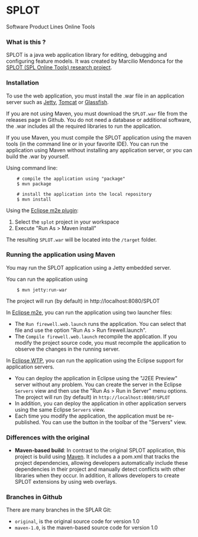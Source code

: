 # SPLOT
Software Product Lines Online Tools 

### What is this ?

SPLOT is a java web application library for editing, debugging and configuring feature models. It was created by Marcilio Mendonca for the [SPLOT (SPL Online Tools) research project](http://www.splot-research.org).

### Installation 

To use the web application, you must install the .war file in an application server such as [Jetty][jetty], [Tomcat][tomcat] or [Glassfish][glassfish]. 

[jetty]: http://eclipse.org/jetty/
[tomcat]: http://tomcat.apache.org/
[glassfish]: https://glassfish.java.net/

If you are not using Maven, you must download the ``SPLOT.war`` file from the releases page in Github. You do not need a database or additional software, the .war includes all the required libraries to run the application. 

If you use Maven, you must compile the SPLOT application using the maven tools (in the command line or in your favorite IDE). You can run the application using Maven without installing any application server, or you can build the .war by yourself.   

Using command line:
```
    # compile the application using "package" 
    $ mvn package
    
    # install the application into the local repository 
    $ mvn install
```

Using the [Eclipse m2e plugin](http://eclipse.org/m2e/):

1. Select the ``splot`` project in your workspace
2. Execute "Run As > Maven install"

The resulting ``SPLOT.war`` will be located into the ``/target`` folder.


### Running the application using Maven

You may run the SPLOT application using a Jetty embedded server.

You can run the application using 
```
    $ mvn jetty:run-war
```

The project will run (by default) in http://localhost:8080/SPLOT 

In [Eclipse m2e][m2e], you can run the application using two launcher files: 

* The `Run firewell.web.launch` runs the application. You can select that file and use the option "Run As > Run firewell.launch".  
* The `Compile firewell.web.launch` recompile the application. If you modify the project source code, you must recompile the application to observe the changes in the running server.

In [Eclipse WTP][wtp], you can run the application using the Eclipse support for application servers. 

* You can deploy the application in Eclipse using the "J2EE Preview" server without any problem. You can create the server in the Eclipse `Servers` view and then use the "Run As > Run in Server" menu options. The project will run (by default) in `http://localhost:8080/SPLOT`
* In addition, you can deploy the application in other application servers using the same Eclipse `Servers` view. 
* Each time you modify the application, the application must be re-published. You can use the button in the toolbar of the "Servers" view.

[m2e]: http://eclipse.org/m2e/
[wtp]: http://eclipse.org/webtools/


### Differences with the original

* **Maven-based build**: In contrast to the original SPLOT application, this project is build using [Maven](http://maven.apache.org/). It includes a a pom.xml that tracks the project dependencies, allowing developers automatically include these dependencies in their project and manually detect conflicts with other libraries when they occur. In addition, it allows developers to create SPLOT extensions by using web overlays.


### Branches in Github

There are many branches in the SPLAR Git:

* ``original``, is the original source code for version 1.0
* ``maven-1.0``, is the maven-based source code for version 1.0